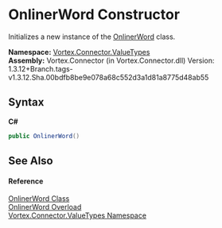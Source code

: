# OnlinerWord Constructor 
 

Initializes a new instance of the <a href="T_Vortex_Connector_ValueTypes_OnlinerWord.md">OnlinerWord</a> class.

**Namespace:**&nbsp;<a href="N_Vortex_Connector_ValueTypes.md">Vortex.Connector.ValueTypes</a><br />**Assembly:**&nbsp;Vortex.Connector (in Vortex.Connector.dll) Version: 1.3.12+Branch.tags-v1.3.12.Sha.00bdfb8be9e078a68c552d3a1d81a8775d48ab55

## Syntax

**C#**<br />
``` C#
public OnlinerWord()
```


## See Also


#### Reference
<a href="T_Vortex_Connector_ValueTypes_OnlinerWord.md">OnlinerWord Class</a><br /><a href="Overload_Vortex_Connector_ValueTypes_OnlinerWord__ctor.md">OnlinerWord Overload</a><br /><a href="N_Vortex_Connector_ValueTypes.md">Vortex.Connector.ValueTypes Namespace</a><br />